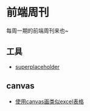 # 前端周刊
每周一期的前端周刊来也~

## 工具

* [superplaceholder](https://www.cssscript.com/demo/animated-placeholder-text-in-pure-javascript-superplaceholder-js/)

## canvas

* [使用canvas画类似excel表格](https://blog.csdn.net/weixin_43232488/article/details/86700881)
